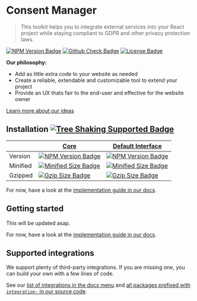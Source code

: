 # Consent Manager

> This toolkit helps you to integrate external services into your React project while staying compliant to GDPR and other privacy protection laws.

[![NPM Version Badge](https://badgen.net/npm/v/@consent-manager/core)](https://www.npmjs.com/package/@consent-manager/core)
[![Github Check Badge](https://badgen.net/github/checks/hashbite/consent-manager/main)](https://github.com/hashbite/consent-manager/actions)
[![License Badge](https://badgen.net/npm/license/@consent-manager/core)](https://github.com/hashbite/consent-manager/blob/main/LICENSE)

**Our philosophy:**

- Add as little extra code to your website as needed
- Create a reliable, extendable and customizable tool to extend your project
- Provide an UX thats fair to the end-user and effective for the website owner

[Learn more about our ideas](https://hashbite.github.io/consent-manager/docs/)

## Installation [![Tree Shaking Supported Badge](https://badgen.net/bundlephobia/tree-shaking/@consent-manager/core)](https://bundlephobia.com/result?p=@consent-manager/core)

|          | [Core](https://github.com/hashbite/consent-manager/tree/main/packages/core)                                                                  | [Default Interface](https://github.com/hashbite/consent-manager/tree/main/packages/interface-default)                                                                  |
| -------- | -------------------------------------------------------------------------------------------------------------------------------------------- | ---------------------------------------------------------------------------------------------------------------------------------------------------------------------- |
| Version  | [![NPM Version Badge](https://badgen.net/npm/v/@consent-manager/core)](https://www.npmjs.com/package/@consent-manager/core)                  | [![NPM Version Badge](https://badgen.net/npm/v/@consent-manager/core)](https://www.npmjs.com/package/@consent-manager/interface-default)                               |
| Minified | [![Minified Size Badge](https://badgen.net/bundlephobia/min/@consent-manager/core)](https://bundlephobia.com/result?p=@consent-manager/core) | [![Minified Size Badge](https://badgen.net/bundlephobia/min/@consent-manager/interface-default)](https://bundlephobia.com/result?p=@consent-manager/interface-default) |
| Gzipped  | [![Gzip Size Badge](https://badgen.net/bundlephobia/minzip/@consent-manager/core)](https://bundlephobia.com/result?p=@consent-manager/core)  | [![Gzip Size Badge](https://badgen.net/bundlephobia/minzip/@consent-manager/interface-default)](https://bundlephobia.com/result?p=@consent-manager/interface-default)  |

For now, have a look at the [implementation guide in our docs](https://hashbite.github.io/consent-manager/docs/getting-started).

## Getting started

This will be updated asap.

For now, have a look at the [implementation guide in our docs](https://hashbite.github.io/consent-manager/docs/getting-started).

## Supported integrations

We support plenty of third-party integrations. If you are missing one, you can build your own with a few lines of code.

See our [list of integrations in the docs menu](https://hashbite.github.io/consent-manager/docs/) and [all packages prefixed with `integration-` in our source code](https://github.com/hashbite/consent-manager/tree/main/packages).
